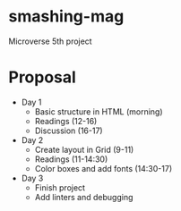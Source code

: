 # smashing-mag
Microverse 5th project

# Proposal

- Day 1
  - Basic structure in HTML (morning)
  - Readings (12-16)
  - Discussion (16-17)
- Day 2
  - Create layout in Grid (9-11)
  - Readings (11-14:30)
  - Color boxes and add fonts (14:30-17)
- Day 3
  - Finish project
  - Add linters and debugging  


